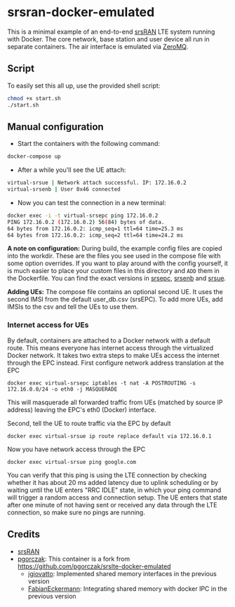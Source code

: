 # srsran-docker-emulated

This is a minimal example of an end-to-end [srsRAN](https://github.com/srsran/srsRAN) LTE system running with Docker.
The core network, base station and user device all run in
separate containers. The air interface is emulated via [ZeroMQ](https://github.com/zeromq/libzmq).


## Script

To easily set this all up, use the provided shell script:

```bash
chmod +x start.sh
./start.sh
```

## Manual configuration

- Start the containers with the following command:

```bash
docker-compose up
```

- After a while you'll see the UE attach:
```bash
virtual-srsue | Network attach successful. IP: 172.16.0.2
virtual-srsenb | User 0x46 connected
```
- Now you can test the connection in a new terminal:
```bash
docker exec -i -t virtual-srsepc ping 172.16.0.2
PING 172.16.0.2 (172.16.0.2) 56(84) bytes of data.
64 bytes from 172.16.0.2: icmp_seq=1 ttl=64 time=25.3 ms
64 bytes from 172.16.0.2: icmp_seq=2 ttl=64 time=24.2 ms
```
**A note on configuration:** During build, the example config files are copied
into the workdir. These are the files you see used in the compose file with some
option overrides. If you want to play around with the config yourself, it is
much easier to place your custom files in this directory and `ADD` them in the
Dockerfile. You can find the exact versions in [srsepc], [srsenb] and [srsue].

[srsepc]: https://github.com/srsran/srsRAN/tree/5275f33360f1b3f1ee8d1c4d9ae951ac7c4ecd4e/srsepc
[srsenb]: https://github.com/srsran/srsRAN/tree/5275f33360f1b3f1ee8d1c4d9ae951ac7c4ecd4e/srsenb
[srsue]: https://github.com/srsran/srsRAN/tree/5275f33360f1b3f1ee8d1c4d9ae951ac7c4ecd4e/srsue

**Adding UEs:** The compose file contains an optional second UE. It uses the
second IMSI from the default user_db.csv (srsEPC). To add more UEs, add IMSIs to
the csv and tell the UEs to use them.

### Internet access for UEs

By default, containers are attached to a Docker network with a default
route. This means everyone has internet access through the virtualized Docker
network. It takes two extra steps to make UEs access the internet through the
EPC instead. First configure network address translation at the EPC

    docker exec virtual-srsepc iptables -t nat -A POSTROUTING -s 172.16.0.0/24 -o eth0 -j MASQUERADE

This will masquerade all forwarded traffic from UEs (matched by source IP
address) leaving the EPC's eth0 (Docker) interface.

Second, tell the UE to route traffic via the EPC by default

    docker exec virtual-srsue ip route replace default via 172.16.0.1

Now you have network access through the EPC

    docker exec virtual-srsue ping google.com

You can verify that this ping is using the LTE connection by checking whether
it has about 20 ms added latency due to uplink scheduling or by waiting until
the UE enters "RRC IDLE" state, in which your ping command will trigger a
random access and connection setup. The UE enters that state after one minute
of not having sent or received any data through the LTE connection, so make
sure no pings are running.

## Credits

* [srsRAN](https://github.com/srsran/srsRAN)
* [pgorczak](https://github.com/pgorczak): This container is a fork from https://github.com/pgorczak/srslte-docker-emulated
  - [jgiovatto](https://github.com/jgiovatto): Implemented shared memory interfaces in the previous version
  - [FabianEckermann](https://github.com/FabianEckermann): Integrating shared memory with docker IPC in the previous version
  
